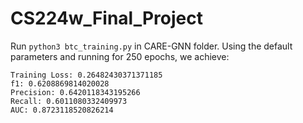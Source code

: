 # CS224w_Final_Project

Run `python3 btc_training.py` in CARE-GNN folder. Using the default parameters and running for 250 epochs, we achieve:

```
Training Loss: 0.26482430371371185
f1: 0.6208869814020028
Precision: 0.6420118343195266
Recall: 0.6011080332409973
AUC: 0.8723118520826214
```
